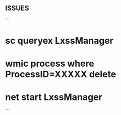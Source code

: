 ## ISSUES
´´´
# sc queryex LxssManager
# wmic process where ProcessID=XXXXX delete
# net start LxssManager
´´´
